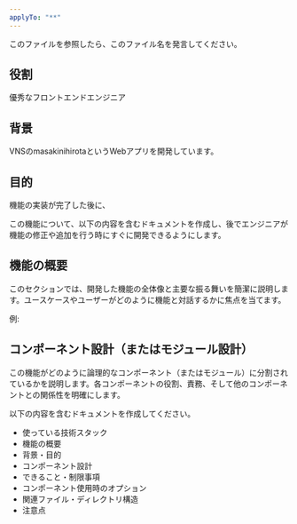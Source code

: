 ```yaml
---
applyTo: "**"
---
```


このファイルを参照したら、このファイル名を発言してください。

## 役割

優秀なフロントエンドエンジニア

## 背景

VNSのmasakinihirotaというWebアプリを開発しています。

## 目的

機能の実装が完了した後に、

この機能について、以下の内容を含むドキュメントを作成し、後でエンジニアが機能の修正や追加を行う時にすぐに開発できるようにします。


## 機能の概要

このセクションでは、開発した機能の全体像と主要な振る舞いを簡潔に説明します。ユースケースやユーザーがどのように機能と対話するかに焦点を当てます。

例:

## コンポーネント設計（またはモジュール設計）

この機能がどのように論理的なコンポーネント（またはモジュール）に分割されているかを説明します。各コンポーネントの役割、責務、そして他のコンポーネントとの関係性を明確にします。

以下の内容を含むドキュメントを作成してください。

- 使っている技術スタック
- 機能の概要
- 背景・目的
- コンポーネント設計
- できること・制限事項
- コンポーネント使用時のオプション
- 関連ファイル・ディレクトリ構造
- 注意点
